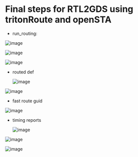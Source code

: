 # Final steps for RTL2GDS using tritonRoute and openSTA

- run_routing:

![image](https://github.com/user-attachments/assets/81d44aea-65ae-4e01-8b9e-26d9d0058356)

![image](https://github.com/user-attachments/assets/884508ac-9879-408a-ad2a-3031f8890587)

![image](https://github.com/user-attachments/assets/ae77fe11-9187-488c-ab45-caef14fb0f1f)

- routed def

  ![image](https://github.com/user-attachments/assets/05077120-3b84-434a-be42-6b44dcd13861)

![image](https://github.com/user-attachments/assets/1d3f1cae-8157-4ff0-9a5f-e82656b658a3)

- fast route guid

![image](https://github.com/user-attachments/assets/500648ad-bec6-4792-8106-e492ac42aabf)

- timing reports

  ![image](https://github.com/user-attachments/assets/36a84cae-b280-4455-afdc-9a56ed46c18c)

![image](https://github.com/user-attachments/assets/83ef342b-633d-4d98-8091-3d635f75eaa6)

![image](https://github.com/user-attachments/assets/28a346ef-87f6-4eaa-b402-ba3ce3faaef4)
